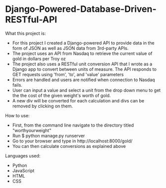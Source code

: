 # Django-Powered-Database-Driven-RESTful-API

What this project is:
- For this project I created a Django-powered API to provide data in the form of JSON as well as JSON data from 3rd-party APIs.
- The project uses an API from Nasdaq to retrieve the current value of gold in dollars per Troy oz 
- The project also uses a RESTful unit conversion API that I wrote as a Django app to convert between units of measure. The API responds to GET requests using 'from', 'to', and 'value' parameters
- Errors are handled and users are notified when connection to Nasdaq fails.
- User can input a value and select a unit from the drop down menu to get the the cost of the given weight's worth of gold.
- A new div will be converted for each calculation and divs can be removed by clicking on them.

How to use:
- First, from the command line navigate to the directory titled "worthyourweight"
- Run $ python manage.py runserver
- Go to your browser and type in http://localhost:8000/gold/
- You can then calculate conversions as explained above

Languages used:
- Python
- JavaScript
- HTML
- CSS
